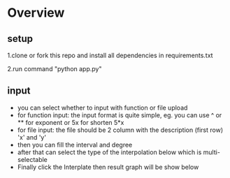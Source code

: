# Overview
## setup

1.clone or fork this repo and install all dependencies in requirements.txt

2.run command "python app.py"


## input
- you can select whether to input with function or file upload
- for function input: the input format is quite simple, eg. you can use ^ or ** for exponent or 5x for shorten 5*x
- for file input: the file should be 2 column with the description (first row) 'x' and 'y'
- then you can fill the interval and degree
- after that can select the type of the interpolation below which is multi-selectable
- Finally click the Interplate then result graph will be show below

